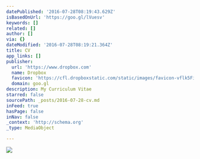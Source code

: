 ```yaml
---
datePublished: '2016-07-28T08:19:43.629Z'
isBasedOnUrl: 'https://goo.gl/lVuesv'
keywords: []
related: []
author: []
via: {}
dateModified: '2016-07-28T08:19:21.364Z'
title: CV
app_links: []
publisher:
  url: 'https://www.dropbox.com'
  name: Dropbox
  favicon: 'https://cfl.dropboxstatic.com/static/images/favicon-vflk5FiAC.ico'
  domain: goo.gl
description: My Curriculum Vitae
starred: false
sourcePath: _posts/2016-07-28-cv.md
inFeed: true
hasPage: false
inNav: false
_context: 'http://schema.org'
_type: MediaObject

---
```

![](https://the-grid-user-content.s3-us-west-2.amazonaws.com/f2f4e2fb-13eb-43b1-9b08-9fc7b66f715e.jpg)